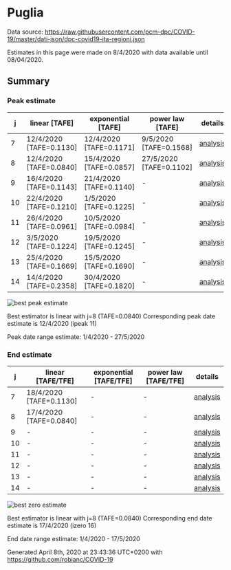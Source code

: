 # Puglia


Data source: https://raw.githubusercontent.com/pcm-dpc/COVID-19/master/dati-json/dpc-covid19-ita-regioni.json

Estimates in this page were made on 8/4/2020 with data available until 08/04/2020.


## Summary 

### Peak estimate 
|j|linear [TAFE]|exponential [TAFE]|power law [TAFE]|details|
|---|----|-----------|---------|-------|
|7|12/4/2020 [TAFE=0.1130]|12/4/2020 [TAFE=0.1171]|9/5/2020 [TAFE=0.1568]|[analysis](COVID-19_puglia_j7_2020-04-08.md)|
|8|12/4/2020 [TAFE=0.0840]|15/4/2020 [TAFE=0.0857]|27/5/2020 [TAFE=0.1102]|[analysis](COVID-19_puglia_j8_2020-04-08.md)|
|9|16/4/2020 [TAFE=0.1143]|21/4/2020 [TAFE=0.1140]|-|[analysis](COVID-19_puglia_j9_2020-04-08.md)|
|10|22/4/2020 [TAFE=0.1210]|1/5/2020 [TAFE=0.1225]|-|[analysis](COVID-19_puglia_j10_2020-04-08.md)|
|11|26/4/2020 [TAFE=0.0961]|10/5/2020 [TAFE=0.0984]|-|[analysis](COVID-19_puglia_j11_2020-04-08.md)|
|12|3/5/2020 [TAFE=0.1224]|19/5/2020 [TAFE=0.1245]|-|[analysis](COVID-19_puglia_j12_2020-04-08.md)|
|13|25/4/2020 [TAFE=0.1669]|15/5/2020 [TAFE=0.1690]|-|[analysis](COVID-19_puglia_j13_2020-04-08.md)|
|14|14/4/2020 [TAFE=0.2358]|30/4/2020 [TAFE=0.1820]|-|[analysis](COVID-19_puglia_j14_2020-04-08.md)|

![best peak estimate](COVID-19_puglia_j8_2020-04-08.png)

Best estimator is linear with j=8 (TAFE=0.0840)
Corresponding peak date estimate is 12/4/2020 (ipeak 11)


Peak date range estimate: 1/4/2020 - 27/5/2020

### End estimate 
|j|linear [TAFE/TFE]|exponential [TAFE/TFE]|power law [TAFE/TFE]|details|
|---|----|-----------|---------|-------|
|7|18/4/2020 [TAFE=0.1130]|-|-|[analysis](COVID-19_puglia_j7_2020-04-08.md)|
|8|17/4/2020 [TAFE=0.0840]|-|-|[analysis](COVID-19_puglia_j8_2020-04-08.md)|
|9|-|-|-|[analysis](COVID-19_puglia_j9_2020-04-08.md)|
|10|-|-|-|[analysis](COVID-19_puglia_j10_2020-04-08.md)|
|11|-|-|-|[analysis](COVID-19_puglia_j11_2020-04-08.md)|
|12|-|-|-|[analysis](COVID-19_puglia_j12_2020-04-08.md)|
|13|-|-|-|[analysis](COVID-19_puglia_j13_2020-04-08.md)|
|14|-|-|-|[analysis](COVID-19_puglia_j14_2020-04-08.md)|

![best zero estimate](COVID-19_puglia_j8_2020-04-08.png)

Best estimator is linear with j=8 (TAFE=0.0840)
Corresponding end date estimate is 17/4/2020 (izero 16)


End date range estimate: 1/4/2020 - 17/5/2020

Generated April 8th, 2020 at 23:43:36 UTC+0200 with https://github.com/robianc/COVID-19
